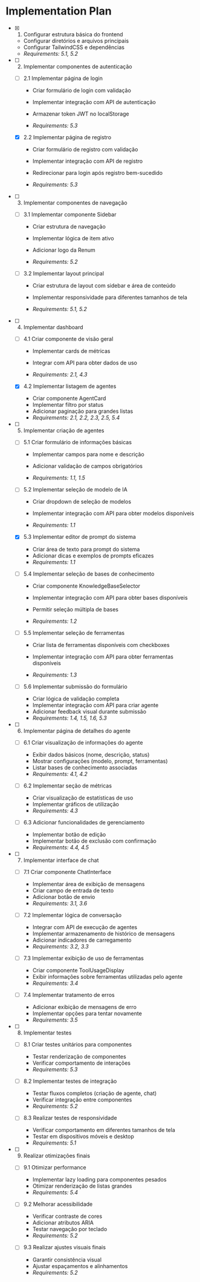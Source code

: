 # Implementation Plan

- [x] 1. Configurar estrutura básica do frontend


  - Configurar diretórios e arquivos principais
  - Configurar TailwindCSS e dependências
  - _Requirements: 5.1, 5.2_






- [ ] 2. Implementar componentes de autenticação
  - [ ] 2.1 Implementar página de login
    - Criar formulário de login com validação
    - Implementar integração com API de autenticação

    - Armazenar token JWT no localStorage
    - _Requirements: 5.3_
  
  - [x] 2.2 Implementar página de registro




    - Criar formulário de registro com validação
    - Implementar integração com API de registro
    - Redirecionar para login após registro bem-sucedido

    - _Requirements: 5.3_


- [ ] 3. Implementar componentes de navegação
  - [ ] 3.1 Implementar componente Sidebar
    - Criar estrutura de navegação



    - Implementar lógica de item ativo
    - Adicionar logo da Renum
    - _Requirements: 5.2_
  

  - [ ] 3.2 Implementar layout principal
    - Criar estrutura de layout com sidebar e área de conteúdo
    - Implementar responsividade para diferentes tamanhos de tela

    - _Requirements: 5.1, 5.2_





- [ ] 4. Implementar dashboard
  - [ ] 4.1 Criar componente de visão geral
    - Implementar cards de métricas

    - Integrar com API para obter dados de uso
    - _Requirements: 2.1, 4.3_
  
  - [x] 4.2 Implementar listagem de agentes

    - Criar componente AgentCard
    - Implementar filtro por status
    - Adicionar paginação para grandes listas
    - _Requirements: 2.1, 2.2, 2.3, 2.5, 5.4_


- [ ] 5. Implementar criação de agentes
  - [ ] 5.1 Criar formulário de informações básicas
    - Implementar campos para nome e descrição




    - Adicionar validação de campos obrigatórios




    - _Requirements: 1.1, 1.5_
  
  - [ ] 5.2 Implementar seleção de modelo de IA
    - Criar dropdown de seleção de modelos

    - Implementar integração com API para obter modelos disponíveis
    - _Requirements: 1.1_
  
  - [x] 5.3 Implementar editor de prompt do sistema



    - Criar área de texto para prompt do sistema
    - Adicionar dicas e exemplos de prompts eficazes
    - _Requirements: 1.1_
  

  - [ ] 5.4 Implementar seleção de bases de conhecimento




    - Criar componente KnowledgeBaseSelector


    - Implementar integração com API para obter bases disponíveis
    - Permitir seleção múltipla de bases
    - _Requirements: 1.2_

  
  - [ ] 5.5 Implementar seleção de ferramentas
    - Criar lista de ferramentas disponíveis com checkboxes




    - Implementar integração com API para obter ferramentas disponíveis
    - _Requirements: 1.3_
  
  - [ ] 5.6 Implementar submissão do formulário
    - Criar lógica de validação completa
    - Implementar integração com API para criar agente
    - Adicionar feedback visual durante submissão
    - _Requirements: 1.4, 1.5, 1.6, 5.3_

- [ ] 6. Implementar página de detalhes do agente
  - [ ] 6.1 Criar visualização de informações do agente
    - Exibir dados básicos (nome, descrição, status)
    - Mostrar configurações (modelo, prompt, ferramentas)
    - Listar bases de conhecimento associadas
    - _Requirements: 4.1, 4.2_
  
  - [ ] 6.2 Implementar seção de métricas
    - Criar visualização de estatísticas de uso
    - Implementar gráficos de utilização
    - _Requirements: 4.3_
  
  - [ ] 6.3 Adicionar funcionalidades de gerenciamento
    - Implementar botão de edição
    - Implementar botão de exclusão com confirmação
    - _Requirements: 4.4, 4.5_

- [ ] 7. Implementar interface de chat
  - [ ] 7.1 Criar componente ChatInterface
    - Implementar área de exibição de mensagens
    - Criar campo de entrada de texto
    - Adicionar botão de envio
    - _Requirements: 3.1, 3.6_
  
  - [ ] 7.2 Implementar lógica de conversação
    - Integrar com API de execução de agentes
    - Implementar armazenamento de histórico de mensagens
    - Adicionar indicadores de carregamento
    - _Requirements: 3.2, 3.3_
  
  - [ ] 7.3 Implementar exibição de uso de ferramentas
    - Criar componente ToolUsageDisplay
    - Exibir informações sobre ferramentas utilizadas pelo agente
    - _Requirements: 3.4_
  
  - [ ] 7.4 Implementar tratamento de erros
    - Adicionar exibição de mensagens de erro
    - Implementar opções para tentar novamente
    - _Requirements: 3.5_

- [ ] 8. Implementar testes
  - [ ] 8.1 Criar testes unitários para componentes
    - Testar renderização de componentes
    - Verificar comportamento de interações
    - _Requirements: 5.3_
  
  - [ ] 8.2 Implementar testes de integração
    - Testar fluxos completos (criação de agente, chat)
    - Verificar integração entre componentes
    - _Requirements: 5.2_
  
  - [ ] 8.3 Realizar testes de responsividade
    - Verificar comportamento em diferentes tamanhos de tela
    - Testar em dispositivos móveis e desktop
    - _Requirements: 5.1_

- [ ] 9. Realizar otimizações finais
  - [ ] 9.1 Otimizar performance
    - Implementar lazy loading para componentes pesados
    - Otimizar renderização de listas grandes
    - _Requirements: 5.4_
  
  - [ ] 9.2 Melhorar acessibilidade
    - Verificar contraste de cores
    - Adicionar atributos ARIA
    - Testar navegação por teclado
    - _Requirements: 5.2_
  
  - [ ] 9.3 Realizar ajustes visuais finais
    - Garantir consistência visual
    - Ajustar espaçamentos e alinhamentos
    - _Requirements: 5.2_